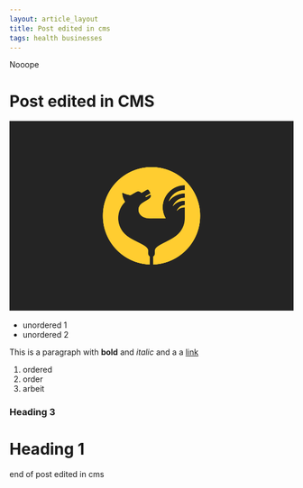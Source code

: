 ```yaml
---
layout: article_layout
title: Post edited in cms
tags: health businesses
---
```

Nooope

# Post edited in CMS

![](/images/treaz.png)

* unordered 1
* unordered 2

This is a paragraph with **bold** and _italic_ and a a [link](http://www.google.com "Link")

1. ordered
2. order
3. arbeit

### Heading 3

# Heading 1

end of post edited in cms